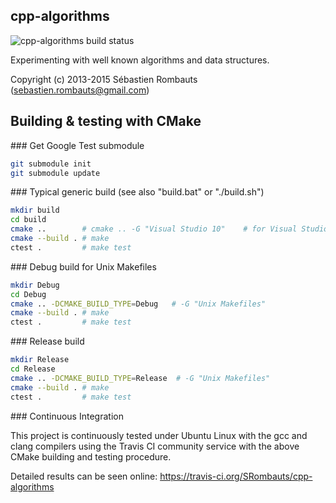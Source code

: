 cpp-algorithms
------------

![cpp-algorithms build status](https://api.travis-ci.org/SRombauts/cpp-algorithms.png "cpp-algorithms build status")

Experimenting with well known algorithms and data structures.

Copyright (c) 2013-2015 Sébastien Rombauts (sebastien.rombauts@gmail.com)

## Building & testing with CMake

### Get Google Test submodule

```bash
git submodule init
git submodule update
```

### Typical generic build (see also "build.bat" or "./build.sh")

```bash
mkdir build
cd build
cmake ..        # cmake .. -G "Visual Studio 10"    # for Visual Studio 2010
cmake --build . # make
ctest .         # make test
```

### Debug build for Unix Makefiles

```bash
mkdir Debug
cd Debug
cmake .. -DCMAKE_BUILD_TYPE=Debug   # -G "Unix Makefiles"
cmake --build . # make
ctest .         # make test
```

### Release build

```bash
mkdir Release
cd Release
cmake .. -DCMAKE_BUILD_TYPE=Release  # -G "Unix Makefiles"
cmake --build . # make
ctest .         # make test
```

### Continuous Integration

This project is continuously tested under Ubuntu Linux with the gcc and clang compilers
using the Travis CI community service with the above CMake building and testing procedure.

Detailed results can be seen online: https://travis-ci.org/SRombauts/cpp-algorithms

